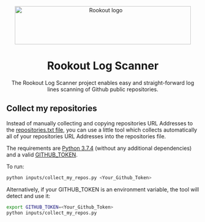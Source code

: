 <p align="center">
    <a href="https://www.rookout.com/" target="_blank">
        <img src="https://github.com/Rookout/docs/blob/master/website/static/img/logos/rookout_logo_horizontal.svg" alt="Rookout logo" width="460" height="100">
    </a>
</p>

<h1 align="center">Rookout Log Scanner</h1>
<p align="center">
    The Rookout Log Scanner project enables easy and straight-forward log lines scanning of Github public repositories.
</p>

## Collect my repositories
Instead of manually collecting and copying repositories URL Addresses to the [repositories.txt file](https://github.com/Rookout/log-scanner/blob/master/inputs/repositories.txt), you can use a little tool which collects automatically all of your repositories URL Addresses into the repositories file.

The requirements are [Python 3.7.4](https://www.python.org/downloads/release/python-374/) (without any additional dependencies) and a valid [GITHUB_TOKEN](https://github.com/settings/tokens).

To run:
```bash
python inputs/collect_my_repos.py <Your_Github_Token> 
```

Alternatively, if your GITHUB_TOKEN is an environment variable, the tool will detect and use it:
```bash
export GITHUB_TOKEN=<Your_Github_Token>
python inputs/collect_my_repos.py 
```
